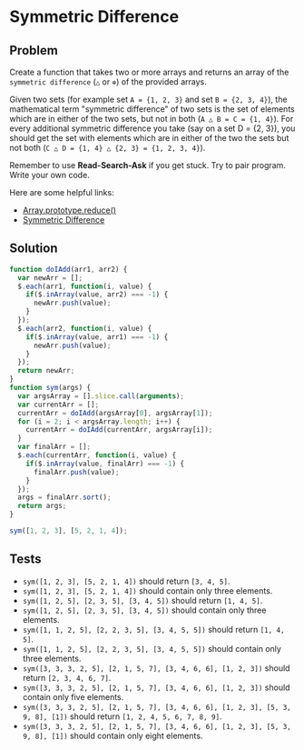 # Symmetric Difference

## Problem

Create a function that takes two or more arrays and returns an array of the `symmetric difference` (`△` or `⊕`) of the provided arrays.

Given two sets (for example set `A = {1, 2, 3}` and set `B = {2, 3, 4}`), the mathematical term "symmetric difference" of two sets is the set of elements which are in either of the two sets, but not in both (`A △ B = C = {1, 4}`). For every additional symmetric difference you take (say on a set D = {2, 3}), you should get the set with elements which are in either of the two the sets but not both (`C △ D = {1, 4} △ {2, 3} = {1, 2, 3, 4}`).

Remember to use **Read-Search-Ask** if you get stuck. Try to pair program. Write your own code.

Here are some helpful links:

* [Array.prototype.reduce()](https://developer.mozilla.org/en-US/docs/Web/JavaScript/Reference/Global_Objects/Array/Reduce)
* [Symmetric Difference](https://www.youtube.com/watch?v=PxffSUQRkG4)

## Solution

```javascript
function doIAdd(arr1, arr2) {
  var newArr = [];
  $.each(arr1, function(i, value) {
    if($.inArray(value, arr2) === -1) {
      newArr.push(value);
    }
  });
  $.each(arr2, function(i, value) {
    if($.inArray(value, arr1) === -1) {
      newArr.push(value);
    }
  });
  return newArr;
}
function sym(args) {
  var argsArray = [].slice.call(arguments);
  var currentArr = [];
  currentArr = doIAdd(argsArray[0], argsArray[1]);
  for (i = 2; i < argsArray.length; i++) {
    currentArr = doIAdd(currentArr, argsArray[i]);
  }
  var finalArr = [];
  $.each(currentArr, function(i, value) {
    if($.inArray(value, finalArr) === -1) {
      finalArr.push(value);
    }
  });
  args = finalArr.sort();
  return args;
}

sym([1, 2, 3], [5, 2, 1, 4]);
```

## Tests

* `sym([1, 2, 3], [5, 2, 1, 4])` should return `[3, 4, 5]`.
* `sym([1, 2, 3], [5, 2, 1, 4])` should contain only three elements.
* `sym([1, 2, 5], [2, 3, 5], [3, 4, 5])` should return `[1, 4, 5]`.
* `sym([1, 2, 5], [2, 3, 5], [3, 4, 5])` should contain only three elements.
* `sym([1, 1, 2, 5], [2, 2, 3, 5], [3, 4, 5, 5])` should return `[1, 4, 5]`.
* `sym([1, 1, 2, 5], [2, 2, 3, 5], [3, 4, 5, 5])` should contain only three elements.
* `sym([3, 3, 3, 2, 5], [2, 1, 5, 7], [3, 4, 6, 6], [1, 2, 3])` should return `[2, 3, 4, 6, 7]`.
* `sym([3, 3, 3, 2, 5], [2, 1, 5, 7], [3, 4, 6, 6], [1, 2, 3])` should contain only five elements.
* `sym([3, 3, 3, 2, 5], [2, 1, 5, 7], [3, 4, 6, 6], [1, 2, 3], [5, 3, 9, 8], [1])` should return `[1, 2, 4, 5, 6, 7, 8, 9]`.
* `sym([3, 3, 3, 2, 5], [2, 1, 5, 7], [3, 4, 6, 6], [1, 2, 3], [5, 3, 9, 8], [1])` should contain only eight elements.